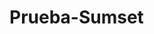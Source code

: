 # Prueba-Sumset
<html>

<head>
 <script type="text/javascript" src="https://www.gstatic.com/charts/loader.js"></script>
    <script type="text/javascript">
      google.charts.load('current', {'packages':['corechart']});
      google.charts.setOnLoadCallback(drawChart);

      function drawChart() {

        var data = google.visualization.arrayToDataTable([
          ['Task', 'Hours per Day'],
          ['IE6 5',     11],
          ['IE7 20',      5],
          ['IE8 75',  2]
      
        ]);

        var options = {
          title: ' Datos Pie Chart:'
        };

        var chart = new google.visualization.PieChart(document.getElementById('piechart'));

        chart.draw(data, options);
      }
    </script>

</head>

<body>
<h6> JAZNEIDY VARGAS SILVA</h6>
<h6> HOBBIES</h6>
<p> Hola, los hobbies que tengo es mirar series, me gusta mucho ver series y peliculas (GAME OF THRONES,DC COMICS Y MARVEL)
 me gusta hacer ejercicio, por lo que voy al GYM y hacer recetas de cocina </p>
 
 <div id="piechart" style="width: 900px; height: 500px;"></div>
 <button> Cambiar_Valores </button>


</body>

</html>
